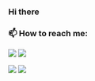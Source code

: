 ### Hi there

### 📫 How to reach me: 
<a href="https://www.linkedin.com/in/ivan-gyoshev/"><img src="https://img.shields.io/badge/-Ivan%20Gyoshev-0A66C2?style=flat&logo=linkedin&logoColor=white"/></a>
<a href="mailto:gyoshev.ivan@gmail.com"><img src="https://img.shields.io/badge/-gyoshev.ivan@gmail.com-EA4335?style=flat&logo=gmail&logoColor=white"/></a>

<img src="https://github-readme-stats.vercel.app/api?username=Ivan-Gyoshev&theme=tokyonight&include_all_commits=true&show_icons=true"/>
<img src="https://github-readme-stats.vercel.app/api/top-langs?username=Ivan-Gyoshev&theme=tokyonight&layout=compact"/>
<!--
**Ivan-Gyoshev/Ivan-Gyoshev** is a ✨ _special_ ✨ repository because its `README.md` (this file) appears on your GitHub profile.

Here are some ideas to get you started:

- 🔭 I’m currently working on ...
- 🌱 I’m currently learning ...
- 👯 I’m looking to collaborate on ...
- 🤔 I’m looking for help with ...
- 💬 Ask me about ...
- 📫 How to reach me: ...
- 😄 Pronouns: ...
- ⚡ Fun fact: ...
-->
